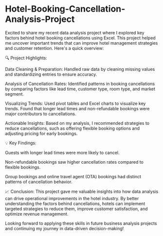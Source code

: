 # Hotel-Booking-Cancellation-Analysis-Project
Excited to share my recent data analysis project where I explored key factors behind hotel booking cancellations using Excel. This project helped me uncover important trends that can improve hotel management strategies and customer retention. Here's a quick overview:

🔍 Project Highlights:

Data Cleaning & Preparation: Handled raw data by cleaning missing values and standardizing entries to ensure accuracy.

Analysis of Cancellation Rates: Identified patterns in booking cancellations by comparing factors like lead time, customer type, room type, and market segment.

Visualizing Trends: Used pivot tables and Excel charts to visualize key trends. Found that longer lead times and non-refundable bookings were major contributors to cancellations.

Actionable Insights: Based on my analysis, I recommended strategies to reduce cancellations, such as offering flexible booking options and adjusting pricing for early bookings.

💡 Key Findings:

Guests with longer lead times were more likely to cancel.

Non-refundable bookings saw higher cancellation rates compared to flexible bookings.

Group bookings and online travel agent (OTA) bookings had distinct patterns of cancellation behavior.

📈 Conclusion:
This project gave me valuable insights into how data analysis can drive operational improvements in the hotel industry. By better understanding the factors behind cancellations, hotels can implement targeted strategies to reduce them, improve customer satisfaction, and optimize revenue management.

Looking forward to applying these skills in future business analysis projects and continuing my journey in data-driven decision-making!
